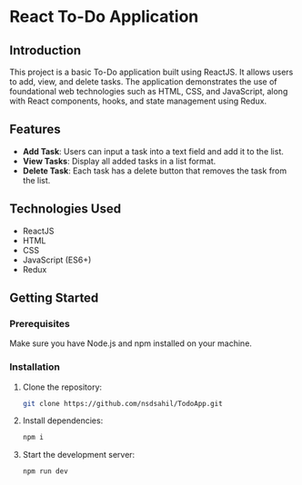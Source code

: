 # React To-Do Application

## Introduction

This project is a basic To-Do application built using ReactJS. It allows users to add, view, and delete tasks. The application demonstrates the use of foundational web technologies such as HTML, CSS, and JavaScript, along with React components, hooks, and state management using Redux.

## Features

- **Add Task**: Users can input a task into a text field and add it to the list.
- **View Tasks**: Display all added tasks in a list format.
- **Delete Task**: Each task has a delete button that removes the task from the list.

## Technologies Used

- ReactJS
- HTML
- CSS
- JavaScript (ES6+)
- Redux

## Getting Started

### Prerequisites

Make sure you have Node.js and npm installed on your machine.

### Installation

1. Clone the repository:

   ```bash
   git clone https://github.com/nsdsahil/TodoApp.git

2. Install dependencies:

   ```bash
   npm i 

3. Start the development server:

   ```bash
   npm run dev 

